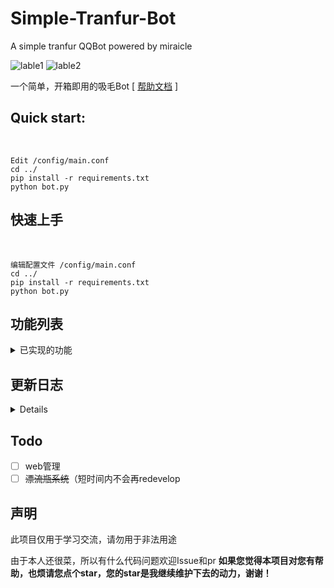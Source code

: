 # Simple-Tranfur-Bot
A simple tranfur QQBot powered by miraicle

![lable1](https://img.shields.io/static/v1?label=python&message=3.9&color=green) ![lable2](https://img.shields.io/static/v1?label=powered%20by&message=miraicle&color=red)

一个简单，开箱即用的吸毛Bot  [ [帮助文档](https://www.uwpg.xyz/docs "帮助文档") ]

## Quick start: ##
<br>

    Edit /config/main.conf 
    cd ../
    pip install -r requirements.txt
	python bot.py
    
## 快速上手 ##
<br>

    编辑配置文件 /config/main.conf 
    cd ../
    pip install -r requirements.txt
	python bot.py

## 功能列表
<details>

<summary>已实现的功能</summary>

### 已实现的常用功能
- [x] 来只毛
- [x] 来只xxx
- [x] 找毛图 x
- [x] 每日鉴毛
- [x] 查云黑
- [x] 拉黑
- [x] 群列表
- [x] 图床
- [x] 群广播

</details>

## 更新日志 ##

<details>

20220424更新：

- 优化数据库

20220610更新：

- 添加 绒狸Api

- Fix some problem

20220613更新：

- 添加 兽圈云黑

20220629更新：

- 添加 签到系统


20220705更新：

- 添加 Dockerfile
- 合并代码

20220713更新：

- 封装权限组件

20220715更新：

- 重写Tailapi相关组件，封装部分代码

20220718更新：

- 添加广播功能

20220720更新：

- 错误捕捉，添加日志记录

20220721更新：

- 更改部分指令

20220724更新：

- 更改上个Merge中的Bug

</details>

## Todo
- [ ] web管理
- [ ] <s>漂流瓶系统</s>（短时间内不会再redevelop
## 声明
此项目仅用于学习交流，请勿用于非法用途

由于本人还很菜，所以有什么代码问题欢迎Issue和pr
**如果您觉得本项目对您有帮助，也烦请您点个star，您的star是我继续维护下去的动力，谢谢！**
